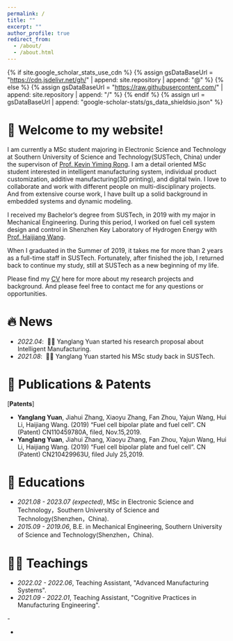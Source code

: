 ```yaml
---
permalink: /
title: ""
excerpt: ""
author_profile: true
redirect_from: 
  - /about/
  - /about.html
---
```


{% if site.google_scholar_stats_use_cdn %}
{% assign gsDataBaseUrl = "https://cdn.jsdelivr.net/gh/" | append: site.repository | append: "@" %}
{% else %}
{% assign gsDataBaseUrl = "https://raw.githubusercontent.com/" | append: site.repository | append: "/" %}
{% endif %}
{% assign url = gsDataBaseUrl | append: "google-scholar-stats/gs_data_shieldsio.json" %}

<span class='anchor' id='about-me'></span>
# 🎊 Welcome to my website!

I am currently a MSc student majoring in Electronic Science and Technology at Southern University of Science and Technology(SUSTech, China) under the supervison of [Prof. Kevin Yiming Rong](https://mee.sustech.edu.cn/2016/node1_0809/130.html). I am a detail oriented MSc student interested in intelligent manufacturing system, ​individual product customization, additive manufacturing(3D printing), and digital twin. I love to collaborate and work with different people on multi-disciplinary projects. And from extensive course work, I have built up a solid background in embedded systems and dynamic modeling. ​

I received my Bachelor’s degree from SUSTech, in 2019 with my major in Mechanical Engineering. During this period, I worked on fuel cell system design and control in Shenzhen Key Laboratory of Hydrogen Energy with [Prof. Haijiang Wang](https://mee.sustech.edu.cn/2016/node1_0809/131.html).

When I graduated in the Summer of 2019, it takes me for more than 2 years as a full-time staff in SUSTech. Fortunately, after finished the job, I returned back to continue my study, still at SUSTech as a new beginning of my life.

Please find my [CV](./docs/CV.pdf) here for more about my research projects and background. And please feel free to contact me for any questions or opportunities.

# 🔥 News
- *2022.04*: &nbsp;🎉🎉 Yanglang Yuan started his research proposal about Intelligent Manufacturing.
- *2021.08*: &nbsp;🎉🎉 Yanglang Yuan started his MSc study back in SUSTech. 

# 📝 Publications & Patents

<!--
[Deep Residual Learning for Image Recognition](https://openaccess.thecvf.com/content_cvpr_2016/papers/He_Deep_Residual_Learning_CVPR_2016_paper.pdf)

**Kaiming He**, Xiangyu Zhang, Shaoqing Ren, Jian Sun

[**Project**](https://scholar.google.com/citations?view_op=view_citation&hl=zh-CN&user=DhtAFkwAAAAJ&citation_for_view=DhtAFkwAAAAJ:ALROH1vI_8AC) <strong><span class='show_paper_citations' data='DhtAFkwAAAAJ:ALROH1vI_8AC'></span></strong>
- Lorem ipsum dolor sit amet, consectetur adipiscing elit. Vivamus ornare aliquet ipsum, ac tempus justo dapibus sit amet. 
</div>
</div>

- [Lorem ipsum dolor sit amet, consectetur adipiscing elit. Vivamus ornare aliquet ipsum, ac tempus justo dapibus sit amet](https://github.com), A, B, C, **CVPR 2020**
-->
[**Patents**]

- **Yanglang Yuan**, Jiahui Zhang, Xiaoyu Zhang, Fan Zhou, Yajun Wang, Hui Li, Haijiang Wang. (2019) “Fuel cell bipolar plate and fuel cell”. CN (Patent) CN110459780A, filed, Nov.15,2019.
- **Yanglang Yuan**, Jiahui Zhang, Xiaoyu Zhang, Fan Zhou, Yajun Wang, Hui Li, Haijiang Wang. (2019) “Fuel cell bipolar plate and fuel cell”. CN (Patent) CN210429963U, filed July 25,2019.

# 📖 Educations
- *2021.08 - 2023.07 (expected)*, MSc in Electronic Science and Technology，Southern University of Science and Technology(Shenzhen，China).
- *2015.09 - 2019.06*, B.E. in Mechanical Engineering, Southern University of Science and Technology(Shenzhen，China). 

# 👨‍🏫 Teachings
- *2022.02 - 2022.06*, Teaching Assistant, "Advanced Manufacturing Systems".
- *2021.09 - 2022.01*, Teaching Assistant, "Cognitive Practices in Manufacturing Engineering".

<!-- # 🎖 Honors and Awards
- *2021.10* Lorem ipsum dolor sit amet, consectetur adipiscing elit. Vivamus ornare aliquet ipsum, ac tempus justo dapibus sit amet. 
- *2021.09* Lorem ipsum dolor sit amet, consectetur adipiscing elit. Vivamus ornare aliquet ipsum, ac tempus justo dapibus sit amet.  -->
<!--
<!-- # 💬 Invited Talks
- *2021.06*, Lorem ipsum dolor sit amet, consectetur adipiscing elit. Vivamus ornare aliquet ipsum, ac tempus justo dapibus sit amet. 
- *2021.03*, Lorem ipsum dolor sit amet, consectetur adipiscing elit. Vivamus ornare aliquet ipsum, ac tempus justo dapibus sit amet.  \| [\[video\]](https://github.com/) --> -

<!-- # 💻 Internships
- *2019.05 - 2020.02*, [Lorem](https://github.com/), China.  -->


<script type='text/javascript' id='clustrmaps' src='//cdn.clustrmaps.com/map_v2.js?cl=ffffff&w=450&t=n&d=Ak5DuLvzIX678_sVyqunXdstRBZxnpMq3yWJEkgYk4w&co=2d78ad&cmo=3acc3a&cmn=ff5353&ct=ffffff'></script>

-
